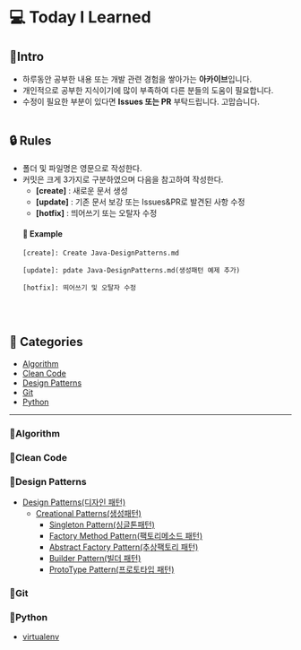 # 💻 Today I Learned

## 📢Intro
* 하루동안 공부한 내용 또는 개발 관련 경험을 쌓아가는 **아카이브**입니다.<br />
* 개인적으로 공부한 지식이기에 많이 부족하여 다른 분들의 도움이 필요합니다.<br />
* 수정이 필요한 부분이 있다면 **Issues 또는 PR** 부탁드립니다. 고맙습니다.<br /><br />



## 🔒 Rules
* 폴더 및 파일명은 영문으로 작성한다.
* 커밋은 크게 3가지로 구분하였으며 다음을 참고하여 작성한다.<br />
  * **[create]** : 새로운 문서 생성<br />
  * **[update]** : 기존 문서 보강 또는 Issues&PR로 발견된 사항 수정<br />
  * **[hotfix]** : 띄어쓰기 또는 오탈자 수정
  #### 🔑 Example
  <pre><code>[create]: Create Java-DesignPatterns.md<br />
  [update]: pdate Java-DesignPatterns.md(생성패턴 예제 추가)<br />
  [hotfix]: 띄어쓰기 및 오탈자 수정
  </code></pre><br /><br />
  

## 🧾 Categories
* [Algorithm](#algorithm)
* [Clean Code](#clean-code)
* [Design Patterns](#design-patterns)
* [Git](#git)
* [Python](#python)

---

### 📁Algorithm
### 📁Clean Code
### 📁Design Patterns
* [Design Patterns(디자인 패턴)]()
  * [Creational Patterns(생성패턴)]()
    * [Singleton Pattern(싱글톤패턴)]()
    * [Factory Method Pattern(팩토리메소드 패턴)]()
    * [Abstract Factory Pattern(추상팩토리 패턴)]()
    * [Builder Pattern(빌더 패턴)]()
    * [ProtoType Pattern(프로토타입 패턴)]()
### 📁Git
### 📁Python
* [virtualenv](https://github.com/my-choe/TIL/blob/main/Python/virtualenv.md)

